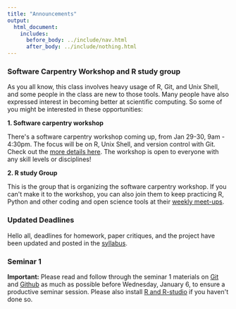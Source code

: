 ```yaml
---
title: "Announcements"
output:
  html_document:
    includes:
      before_body: ../include/nav.html
      after_body: ../include/nothing.html
---
```


### Software Carpentry Workshop and R study group 

As you all know, this class involves heavy usage of R, Git, and Unix Shell, and some people in the class are new to those tools. Many people have also expressed interest in becoming better at scientific computing. So some of you might be interested in these opportunities: 

**1. Software carpentry workshop** 

There's a software carpentry workshop coming up, from Jan 29-30, 9am - 4:30pm. The focus will be on R, Unix Shell, and version control with Git. Check out the [more details here](http://lmguzman.github.io/2016-01-29-UBC/). The workshop is open to everyone with any skill levels or disciplines!

**2. R study Group** 

This is the group that is organizing the software carpentry workshop. If you can't make it to the workshop, you can also join them to keep practicing R, Python and other coding and open science tools at their [weekly meet-ups](http://minisciencegirl.github.io/studyGroup/). 

### Updated Deadlines

Hello all, deadlines for homework, paper critiques, and the project have been updated and posted in the [syllabus](syllabus.html). 

### Seminar 1 

**Important:** Please read and follow through the seminar 1 materials on [Git](https://stat545-ubc.github.io/git01_git-install.html) and [Github](http://stat540-ubc.github.io/sm01b_gitIntro-basic-data-exploration.html) as much as possible before Wednesday, January 6, to ensure a productive seminar session. Please also install [R and R-studio](https://www.rstudio.com/products/rstudio/download/) if you haven't done so. 
